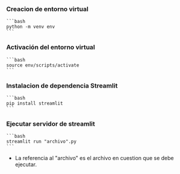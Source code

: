 ### Creacion de entorno virtual
    ```bash
    python -m venv env
    ```
### Activación del entorno virtual
    ```bash
    source env/scripts/activate
    ```
### Instalacion de dependencia Streamlit
    ```bash
    pip install streamlit
    ```

### Ejecutar servidor de streamlit
    ```bash
    streamlit run "archivo".py
    ```
  - La referencia al "archivo" es el archivo en cuestion que se debe ejecutar.
